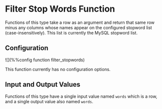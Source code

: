 # Filter Stop Words Function

Functions of this type take a row as an argument and return that same row minus any columns whose names appear on the configured stopword list (case-insensitively). This list is currently the MySQL stopword list.

## Configuration

![](%%config function filter_stopwords)

This function currently has no configuration options.

## Input and Output Values

Functions of this type have a single input value named `words` which is a row, and 
a single output value also named `words`.
